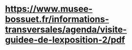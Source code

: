 # https://www.musee-bossuet.fr/informations-transversales/agenda/visite-guidee-de-lexposition-2/pdf


